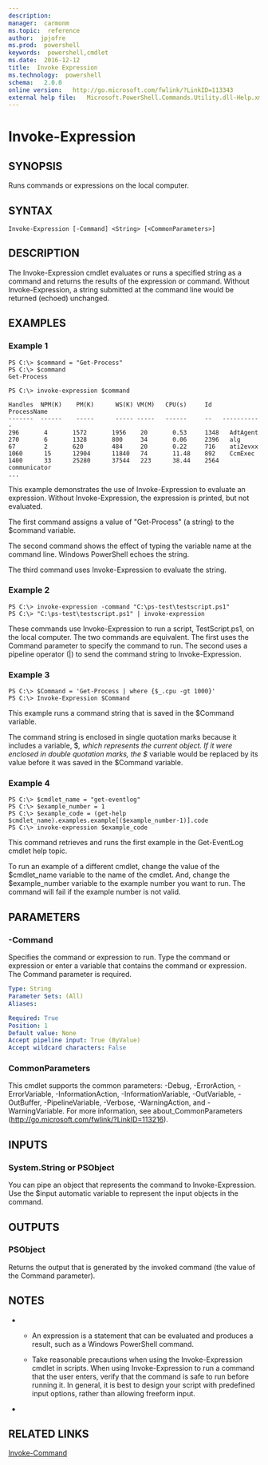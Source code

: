 ```yaml
---
description:  
manager:  carmonm
ms.topic:  reference
author:  jpjofre
ms.prod:  powershell
keywords:  powershell,cmdlet
ms.date:  2016-12-12
title:  Invoke Expression
ms.technology:  powershell
schema:   2.0.0
online version:   http://go.microsoft.com/fwlink/?LinkID=113343
external help file:   Microsoft.PowerShell.Commands.Utility.dll-Help.xml
---
```



# Invoke-Expression
## SYNOPSIS
Runs commands or expressions on the local computer.
## SYNTAX

```
Invoke-Expression [-Command] <String> [<CommonParameters>]
```

## DESCRIPTION
The Invoke-Expression cmdlet evaluates or runs a specified string as a command and returns the results of the expression or command.
Without Invoke-Expression, a string submitted at the command line would be returned (echoed) unchanged.
## EXAMPLES

### Example 1
```
PS C:\> $command = "Get-Process"
PS C:\> $command
Get-Process

PS C:\> invoke-expression $command

Handles  NPM(K)    PM(K)      WS(K) VM(M)   CPU(s)     Id   ProcessName
-------  ------    -----      ----- -----   ------     --   -----------
296       4       1572       1956    20       0.53     1348   AdtAgent
270       6       1328       800     34       0.06     2396   alg
67        2       620        484     20       0.22     716    ati2evxx
1060      15      12904      11840   74       11.48    892    CcmExec
1400      33      25280      37544   223      38.44    2564   communicator
...
```

This example demonstrates the use of Invoke-Expression to evaluate an expression.
Without Invoke-Expression, the expression is printed, but not evaluated.

The first command assigns a value of "Get-Process" (a string) to the $command variable.

The second command shows the effect of typing the variable name at the command line.
Windows PowerShell echoes the string.

The third command uses Invoke-Expression to evaluate the string.
### Example 2
```
PS C:\> invoke-expression -command "C:\ps-test\testscript.ps1"
PS C:\> "C:\ps-test\testscript.ps1" | invoke-expression
```

These commands use Invoke-Expression to run a script, TestScript.ps1, on the local computer.
The two commands are equivalent.
The first uses the Command parameter to specify the command to run.
The second uses a pipeline operator (|) to send the command string to Invoke-Expression.
### Example 3
```
PS C:\> $Command = 'Get-Process | where {$_.cpu -gt 1000}'
PS C:\> Invoke-Expression $Command
```

This example runs a command string that is saved in the $Command variable.

The command string is enclosed in single quotation marks because it includes a variable, $_, which represents the current object.
If it were enclosed in double quotation marks, the $_ variable would be replaced by its value before it was saved in the $Command variable.
### Example 4
```
PS C:\> $cmdlet_name = "get-eventlog"
PS C:\> $example_number = 1
PS C:\> $example_code = (get-help $cmdlet_name).examples.example[($example_number-1)].code
PS C:\> invoke-expression $example_code
```

This command retrieves and runs the first example in the Get-EventLog cmdlet help topic.

To run an example of a different cmdlet, change the value of the $cmdlet_name variable to the name of the cmdlet.
And, change the $example_number variable to the example number you want to run.
The command will fail if the example number is not valid.
## PARAMETERS

### -Command
Specifies the command or expression to run.
Type the command or expression or enter a variable that contains the command or expression.
The Command parameter is required.

```yaml
Type: String
Parameter Sets: (All)
Aliases: 

Required: True
Position: 1
Default value: None
Accept pipeline input: True (ByValue)
Accept wildcard characters: False
```

### CommonParameters
This cmdlet supports the common parameters: -Debug, -ErrorAction, -ErrorVariable, -InformationAction, -InformationVariable, -OutVariable, -OutBuffer, -PipelineVariable, -Verbose, -WarningAction, and -WarningVariable. For more information, see about_CommonParameters (http://go.microsoft.com/fwlink/?LinkID=113216).
## INPUTS

### System.String or PSObject
You can pipe an object that represents the command to Invoke-Expression.
Use the $input automatic variable to represent the input objects in the command.
## OUTPUTS

### PSObject
Returns the output that is generated by the invoked command (the value of the Command parameter).
## NOTES
* - An expression is a statement that can be evaluated and produces a result, such as a Windows PowerShell command.

  - Take reasonable precautions when using the Invoke-Expression cmdlet in scripts.
When using Invoke-Expression to run a command that the user enters, verify that the command is safe to run before running it.
In general, it is best to design your script with predefined input options, rather than allowing freeform input.

*
## RELATED LINKS

[Invoke-Command](../Microsoft.PowerShell.Core/Invoke-Command.md)

